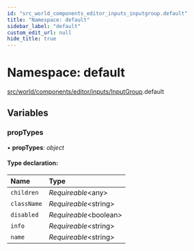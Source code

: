 ```yaml
---
id: "src_world_components_editor_inputs_inputgroup.default"
title: "Namespace: default"
sidebar_label: "default"
custom_edit_url: null
hide_title: true
---
```


# Namespace: default

[src/world/components/editor/inputs/InputGroup](src_world_components_editor_inputs_inputgroup.md).default

## Variables

### propTypes

• **propTypes**: *object*

#### Type declaration:

Name | Type |
:------ | :------ |
`children` | *Requireable*<any\> |
`className` | *Requireable*<string\> |
`disabled` | *Requireable*<boolean\> |
`info` | *Requireable*<string\> |
`name` | *Requireable*<string\> |
